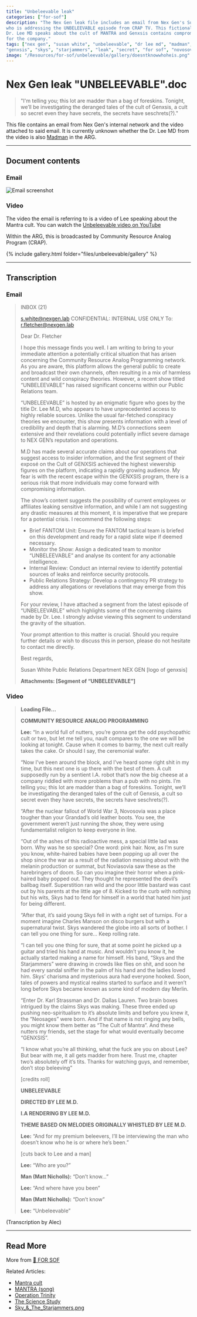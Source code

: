 ```yaml
---
title: "Unbeleevable leak"
categories: ["for-sof"]
description: "The Nex Gen leak file includes an email from Nex Gen's Susan White, 
who is addressing the UNBELEEVABLE episode from CRAP TV. This fictional episode where 
Dr. Lee MD speaks about the cult of MANTRA and Genxsis contains compromising information 
for the company."
tags: ["nex gen", "susan white", "unbeleevable", "dr lee md", "madman", "mantra", "church of genxsis", 
"genxsis", "skys", "starjammers", "leak", "secret", "for sof", "novosovia"]
image: "/Resources/for-sof/unbeleevable/gallery/doesntknowwhoheis.png"
---
```

# Nex Gen leak "UNBELEEVABLE".doc

> "I'm telling you; this lot are madder than a bag of foreskins. Tonight, we’ll be investigating the deranged tales of the cult of Genxsis, a cult so secret even they have secrets, the secrets have seschrets(?)."

This file contains an email from Nex Gen's internal network and the video attached to said email. 
It is currently unknown whether the Dr. Lee MD from the video is also [Madman](../characters/madman) in the ARG.

***

## Document contents

### Email

![Email screenshot](../../Resources/files/unbeleevable/NEXGENLEAK1.png)

### Video

The video the email is referring to is a video of Lee speaking about the Mantra
cult. You can watch the [Unbeleevable video on YouTube](https://youtu.be/fQG3O6avUrw?si=zOYCqH0iVpDiaB2V)

Within the ARG, this is broadcasted by Community Resource Analog Program (CRAP).

{% include gallery.html folder="files/unbeleevable/gallery" %}

***

## Transcription

### Email

> INBOX (21)
>
> s.white@nexgen.lab
> CONFIDENTIAL: INTERNAL USE ONLY
> To: r.fletcher@nexgen.lab
>
> Dear Dr. Fletcher
>
> I hope this message finds you well. I am writing to bring to your immediate attention a potentially critical situation that has arisen concerning the Community Resource Analog Programming network. As you are aware, this platform allows the general public to create and broadcast their own channels, often resulting in a mix of harmless content and wild conspiracy theories. However, a recent show titled “UNBELEEVABLE” has raised significant concerns within our Public Relations team. 
>
> “UNBELEEVABLE” is hosted by an enigmatic figure who goes by the title Dr. Lee M.D, who appears to have unprecedented access to highly reliable sources. Unlike the usual far-fetched conspiracy theories we encounter, this show presents information with a level of credibility and depth that is alarming. M.D’s connections seem extensive and their revelations could potentially inflict severe damage to NEX GEN’s reputation and operations.
>
> M.D has made several accurate claims about our operations that suggest access to insider information, and the first segment of their exposé on the Cult of GENXSIS achieved the highest viewership figures on the platform, indicating a rapidly growing audience. My fear is with the recent escape within the GENXSIS program, there is a serious risk that more individuals may come forward with compromising information.
>
> The show’s content suggests the possibility of current employees or affiliates leaking sensitive information, and while I am not suggesting any drastic measures at this moment, it is imperative that we prepare for a potential crisis. I recommend the following steps:
>
> -    Brief FANTOM Unit: Ensure the FANTOM tactical team is briefed on this development and ready for a rapid slate wipe if deemed necessary.
> -    Monitor the Show: Assign a dedicated team to monitor “UNBELEEVABLE” and analyse its content for any actionable intelligence.
> -    Internal Review: Conduct an internal review to identify potential sources of leaks and reinforce security protocols.
> -    Public Relations Strategy: Develop a contingency PR strategy to address any allegations or revelations that may emerge from this show.
>
> For your review, I have attached a segment from the latest episode of “UNBELEEVABLE” which highlights some of the concerning claims made by Dr. Lee. I strongly advise viewing this segment to understand the gravity of the situation.
>
> Your prompt attention to this matter is crucial. Should you require further details or wish to discuss this in person, please do not hesitate to contact me directly.
>
> Best regards,
>
> Susan White
> Public Relations Department
> NEX GEN
> [logo of genxsis]
>
> __Attachments: [Segment of “UNBELEEVABLE”]__

### Video

>
> **Loading File…**
>
> **COMMUNITY RESOURCE ANALOG PROGRAMMING**
>
> **Lee:** “In a world full of nutters, you’re gonna get the odd psychopathic cult or two, but let me tell you, nault compares to the one we will be looking at tonight. Cause when it comes to barmy, the next cult really takes the cake. Or should I say, the ceremonial wafer. 
>
> “Now I’ve been around the block, and I’ve heard some right shit in my time, but this next one is up there with the best of them. A cult supposedly run by a sentient I.A. robot that’s now the big cheese at a company riddled with more problems than a pub with no pints. I’m telling you; this lot are madder than a bag of foreskins. Tonight, we’ll be investigating the deranged tales of the cult of Genxsis, a cult so secret even they have secrets, the secrets have seschrets(?). 
>
> “After the nuclear fallout of World War 3, Novosovia was a place tougher than your Grandad’s old leather boots. You see, the government weren’t just running the show, they were using fundamentalist religion to keep everyone in line. 
>
> “Out of the ashes of this radioactive mess, a special little lad was born. Why was he so special? One word: pink hair. Now, as I’m sure you know, white-haired babies have been popping up all over the shop since the war as a result of the radiation messing about with the melanin production or summat, but Noviasovia saw these as the harebringers of doom. So can you imagine their horror when a pink-haired baby popped out. They thought he represented the devil’s ballbag itself. Superstition ran wild and the poor little bastard was cast out by his parents at the little age of 8. Kicked to the curb with nothing but his wits, Skys had to fend for himself in a world that hated him just for being different.
>
> “After that, it’s said young Skys fell in with a right set of turnips. For a moment imagine Charles Manson on disco burgers but with a supernatural twist. Skys wandered the globe into all sorts of bother. I can tell you one thing for sure… Keep rolling rate.
>
> “I can tell you one thing for sure, that at some point he picked up a guitar and tried his hand at music. And wouldn’t you know it, he actually started making a name for himself. His band, “Skys and the Starjammers” were drawing in crowds like flies on shit, and soon he had every sandal sniffer in the palm of his hand and the ladies loved him. Skys’ charisma and mysterious aura had everyone hooked. Soon, tales of powers and mystical realms started to surface and it weren’t long before Skys became known as some kind of modern day Merlin. 
>
>  “Enter Dr. Karl Strassman and Dr. Dallas Lauren. Two brain boxes intrigued by the claims Skys was making. These three ended up pushing neo-spiritualism to it’s absolute limits and before you knew it, the “Neosages” were born. And if that name is not ringing any bells, you might know them better as “The Cult of Mantra”. And these nutters my friends, set the stage for what would eventually become “GENXSIS”.
>
> “I know what you’re all thinking, what the fuck are you on about Lee? But bear with me, it all gets madder from here. Trust me, chapter two’s absolutely off it’s tits. Thanks for watching guys, and remember, don’t stop beleeving”
>
> [credits roll]
>
> **UNBELEEVABLE**
>
> **DIRECTED BY LEE M.D.**
>
> **I.A RENDERING BY LEE M.D.**
>
> **THEME BASED ON MELODIES ORIGINALLY WHISTLED BY LEE M.D.**
>
> **Lee:** “And for my premium beleevers, I’ll be interviewing the man who doesn’t know who he is or where he’s been.”
>
> [cuts back to Lee and a man]
>
> **Lee:** “Who are you?”
>
> **Man (Matt Nicholls):** “Don’t know…”
>
> **Lee:** “And where have you been”
>
> **Man (Matt Nicholls):** “Don’t know”
>
> **Lee:** “Unbeleevable”

(Transcription by Alec)

***

## Read More

More from [📁 FOR SOF](../for-sof)

Related Articles:

- [Mantra cult](../lore/mantra)
- [MANTRA (song)](../music/amo-mantra)
- [Operation Trinity](trinity_document)
- [The Science Study](thesciencestudy)
- [Sky_&_The_Starjammers.png](skystarjammers)
